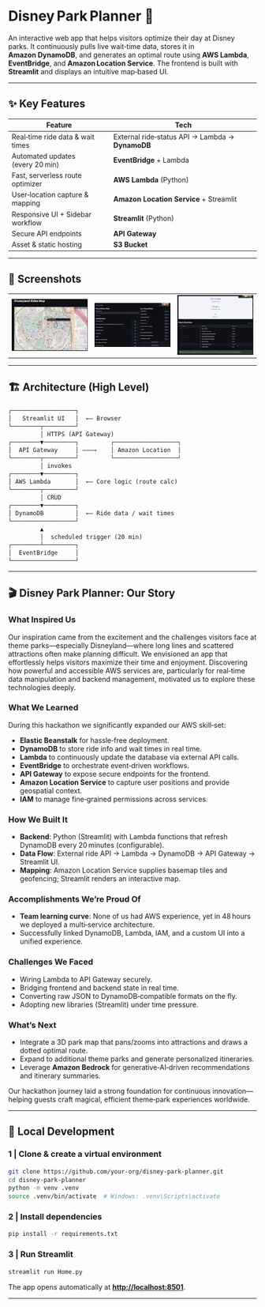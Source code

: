 # Disney Park Planner 🏰

An interactive web app that helps visitors optimize their day at Disney parks. It continuously pulls live wait‑time data, stores it in **Amazon DynamoDB**, and generates an optimal route using **AWS Lambda**, **EventBridge**, and **Amazon Location Service**. The frontend is built with **Streamlit** and displays an intuitive map‑based UI.

---

## ✨ Key Features

| Feature                          | Tech                                             |
| -------------------------------- | ------------------------------------------------ |
| Real‑time ride data & wait times | External ride‐status API → Lambda → **DynamoDB** |
| Automated updates (every 20 min) | **EventBridge** + Lambda                         |
| Fast, serverless route optimizer | **AWS Lambda** (Python)                          |
| User‑location capture & mapping  | **Amazon Location Service** + Streamlit          |
| Responsive UI + Sidebar workflow | **Streamlit** (Python)                           |
| Secure API endpoints             | **API Gateway**                                  |
| Asset & static hosting           | **S3 Bucket**                                    |

---

## 📸 Screenshots

<table>
<tr>
<td><img src="docs/disneyland_rides_map.png" alt="Disneyland Rides Map" width="300"/></td>
<td><img src="docs/find_select_rides.png" alt="Find and Select Rides" width="300"/></td>
<td><img src="docs/route_overview.png" alt="Route Overview" width="300"/></td>
</tr>
</table>

---

## 🏗️ Architecture (High Level)

```
┌──────────────────┐
│   Streamlit UI   │  ←— Browser
└────────┬─────────┘
         │ HTTPS (API Gateway)
┌────────▼─────────┐         ┌──────────────────┐
│  API Gateway     │ ———→    │ Amazon Location  │
└────────┬─────────┘         └──────────────────┘
         │ invokes
┌────────▼─────────┐
│ AWS Lambda       │  ←— Core logic (route calc)
└────────┬─────────┘
         │ CRUD
┌────────▼─────────┐
│ DynamoDB         │  ←— Ride data / wait times
└──────────────────┘
         ▲
         │  scheduled trigger (20 min)
┌────────┴─────────┐
│  EventBridge     │
└──────────────────┘
```

---

## 🎬 Disney Park Planner: Our Story

### What Inspired Us

Our inspiration came from the excitement and the challenges visitors face at theme parks—especially Disneyland—where long lines and scattered attractions often make planning difficult. We envisioned an app that effortlessly helps visitors maximize their time and enjoyment. Discovering how powerful and accessible AWS services are, particularly for real‑time data manipulation and backend management, motivated us to explore these technologies deeply.

### What We Learned

During this hackathon we significantly expanded our AWS skill‑set:

* **Elastic Beanstalk** for hassle‑free deployment.
* **DynamoDB** to store ride info and wait times in real time.
* **Lambda** to continuously update the database via external API calls.
* **EventBridge** to orchestrate event‑driven workflows.
* **API Gateway** to expose secure endpoints for the frontend.
* **Amazon Location Service** to capture user positions and provide geospatial context.
* **IAM** to manage fine‑grained permissions across services.

### How We Built It

* **Backend**: Python (Streamlit) with Lambda functions that refresh DynamoDB every 20 minutes (configurable).
* **Data Flow**: External ride API → Lambda → DynamoDB → API Gateway → Streamlit UI.
* **Mapping**: Amazon Location Service supplies basemap tiles and geofencing; Streamlit renders an interactive map.

### Accomplishments We’re Proud Of

* **Team learning curve**: None of us had AWS experience, yet in 48 hours we deployed a multi‑service architecture.
* Successfully linked DynamoDB, Lambda, IAM, and a custom UI into a unified experience.

### Challenges We Faced

* Wiring Lambda to API Gateway securely.
* Bridging frontend and backend state in real time.
* Converting raw JSON to DynamoDB‑compatible formats on the fly.
* Adopting new libraries (Streamlit) under time pressure.

### What’s Next

* Integrate a 3D park map that pans/zooms into attractions and draws a dotted optimal route.
* Expand to additional theme parks and generate personalized itineraries.
* Leverage **Amazon Bedrock** for generative‑AI‑driven recommendations and itinerary summaries.

Our hackathon journey laid a strong foundation for continuous innovation—helping guests craft magical, efficient theme‑park experiences worldwide.

---

## 🚀 Local Development

### 1 | Clone & create a virtual environment

```bash
git clone https://github.com/your‑org/disney‑park‑planner.git
cd disney‑park‑planner
python -m venv .venv
source .venv/bin/activate  # Windows: .venv\Scripts\activate
```

### 2 | Install dependencies

```bash
pip install -r requirements.txt
```

### 3 | Run Streamlit

```bash
streamlit run Home.py
```

The app opens automatically at **[http://localhost:8501](http://localhost:8501)**.

---